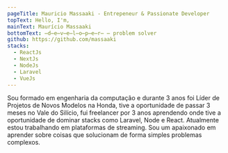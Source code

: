 ```yaml
---
pageTitle: Mauricio Massaaki - Entrepeneur & Passionate Developer
topText: Hello, I'm,
mainText: Maurício Massaaki
bottomText: ̶d̶e̶v̶e̶l̶o̶p̶e̶r̶ ̶ problem solver
github: https://github.com/massaaki
stacks:
  - ReactJs
  - NextJs
  - NodeJs
  - Laravel
  - VueJs
---
```


Sou formado em engenharia da computação e durante 3 anos foi Líder de Projetos de Novos Modelos na Honda, tive a oportunidade de passar 3 meses no Vale do Silício, fui freelancer por 3 anos aprendendo onde tive a oportunidade de dominar stacks como Laravel, Node e React. Atualmente estou trabalhando em plataformas de streaming. Sou um apaixonado em aprender sobre coisas que solucionam de forma simples problemas complexos.
